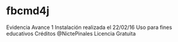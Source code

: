 # fbcmd4j
Evidencia Avance 1 
Instalación realizada el 22/02/16
Uso para fines educativos 
Créditos @NictePinales
Licencia Gratuita
